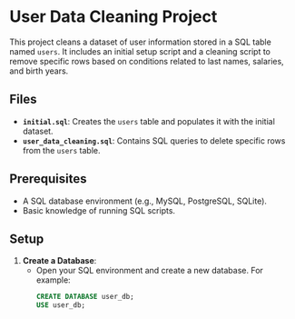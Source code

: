 # User Data Cleaning Project

This project cleans a dataset of user information stored in a SQL table named `users`. It includes an initial setup script and a cleaning script to remove specific rows based on conditions related to last names, salaries, and birth years.

## Files
- **`initial.sql`**: Creates the `users` table and populates it with the initial dataset.
- **`user_data_cleaning.sql`**: Contains SQL queries to delete specific rows from the `users` table.

## Prerequisites
- A SQL database environment (e.g., MySQL, PostgreSQL, SQLite).
- Basic knowledge of running SQL scripts.

## Setup
1. **Create a Database**:
   - Open your SQL environment and create a new database. For example:
     ```sql
     CREATE DATABASE user_db;
     USE user_db;